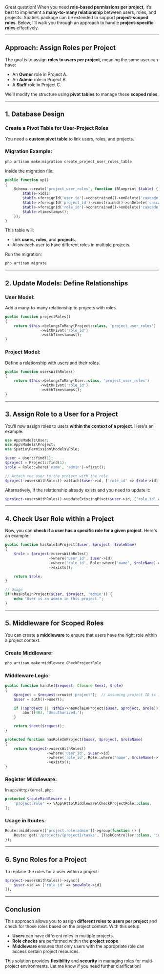 Great question! When you need **role-based permissions per project**, it’s best to implement a **many-to-many relationship** between users, roles, and projects. Spatie’s package can be extended to support **project-scoped roles**. Below, I’ll walk you through an approach to handle **project-specific roles** effectively.

---

## **Approach: Assign Roles per Project**

The goal is to assign **roles to users per project**, meaning the same user can have:

-   An **Owner** role in Project A.
-   An **Admin** role in Project B.
-   A **Staff** role in Project C.

We’ll modify the structure using **pivot tables** to manage these **scoped roles**.

---

## **1. Database Design**

### Create a Pivot Table for User-Project Roles

You need a **custom pivot table** to link users, roles, and projects.

### Migration Example:

```bash
php artisan make:migration create_project_user_roles_table
```

Inside the migration file:

```php
public function up()
{
    Schema::create('project_user_roles', function (Blueprint $table) {
        $table->id();
        $table->foreignId('user_id')->constrained()->onDelete('cascade');
        $table->foreignId('project_id')->constrained()->onDelete('cascade');
        $table->foreignId('role_id')->constrained()->onDelete('cascade');
        $table->timestamps();
    });
}
```

This table will:

-   Link **users**, **roles**, and **projects**.
-   Allow each user to have different roles in multiple projects.

Run the migration:

```bash
php artisan migrate
```

---

## **2. Update Models: Define Relationships**

### **User Model:**

Add a many-to-many relationship to projects with roles.

```php
public function projectRoles()
{
    return $this->belongsToMany(Project::class, 'project_user_roles')
                ->withPivot('role_id')
                ->withTimestamps();
}
```

### **Project Model:**

Define a relationship with users and their roles.

```php
public function usersWithRoles()
{
    return $this->belongsToMany(User::class, 'project_user_roles')
                ->withPivot('role_id')
                ->withTimestamps();
}
```

---

## **3. Assign Role to a User for a Project**

You’ll now assign roles to users **within the context of a project**. Here's an example:

```php
use App\Models\User;
use App\Models\Project;
use Spatie\Permission\Models\Role;

$user = User::find(1);
$project = Project::find(1);
$role = Role::where('name', 'admin')->first();

// Attach the user to the project with the role
$project->usersWithRoles()->attach($user->id, ['role_id' => $role->id]);
```

Alternatively, if the relationship already exists and you need to update it:

```php
$project->usersWithRoles()->updateExistingPivot($user->id, ['role_id' => $role->id]);
```

---

## **4. Check User Role within a Project**

Now, you can **check if a user has a specific role for a given project**. Here's an example:

```php
public function hasRoleInProject($user, $project, $roleName)
{
    $role = $project->usersWithRoles()
                    ->where('user_id', $user->id)
                    ->where('role_id', Role::where('name', $roleName)->first()->id)
                    ->exists();

    return $role;
}

// Usage
if (hasRoleInProject($user, $project, 'admin')) {
    echo "User is an admin in this project.";
}
```

---

## **5. Middleware for Scoped Roles**

You can create a **middleware** to ensure that users have the right role within a project context.

### Create Middleware:

```bash
php artisan make:middleware CheckProjectRole
```

### Middleware Logic:

```php
public function handle($request, Closure $next, $role)
{
    $project = $request->route('project');  // Assuming project ID is in the route
    $user = auth()->user();

    if (!$project || !$this->hasRoleInProject($user, $project, $role)) {
        abort(403, 'Unauthorized.');
    }

    return $next($request);
}

protected function hasRoleInProject($user, $project, $roleName)
{
    return $project->usersWithRoles()
                   ->where('user_id', $user->id)
                   ->where('role_id', Role::where('name', $roleName)->first()->id)
                   ->exists();
}
```

### Register Middleware:

In `app/Http/Kernel.php`:

```php
protected $routeMiddleware = [
    'project.role' => \App\Http\Middleware\CheckProjectRole::class,
];
```

### Usage in Routes:

```php
Route::middleware(['project.role:admin'])->group(function () {
    Route::get('/projects/{project}/tasks', [TaskController::class, 'index']);
});
```

---

## **6. Sync Roles for a Project**

To replace the roles for a user within a project:

```php
$project->usersWithRoles()->sync([
    $user->id => ['role_id' => $newRole->id]
]);
```

---

## **Conclusion**

This approach allows you to assign **different roles to users per project** and check for those roles based on the project context. With this setup:

-   **Users** can have different roles in multiple projects.
-   **Role checks** are performed within the **project scope**.
-   **Middleware** ensures that only users with the appropriate role can access certain project resources.

This solution provides **flexibility** and **security** in managing roles for multi-project environments. Let me know if you need further clarification!
